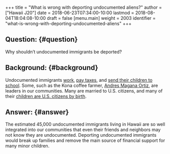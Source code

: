 +++
title = "What is wrong with deporting undocumented aliens?"
author = ["Hawaii J20"]
date = 2018-06-23T07:34:00-10:00
lastmod = 2018-08-04T18:04:08-10:00
draft = false
[menu.main]
  weight = 2003
  identifier = "what-is-wrong-with-deporting-undocumented-aliens"
+++

## Question: {#question}

Why shouldn’t undocumented immigrants be deported?


## Background: {#background}

Undocumented immigrants [work](https://www.newamericaneconomy.org/issues/undocumented-immigrants/), [pay taxes](https://bipartisanpolicy.org/blog/how-do-undocumented-immigrants-pay-federal-taxes-an-explainer/), and [send their children to school](https://professionals.collegeboard.org/guidance/financial-aid/undocumented-students).
Some, such as the Kona coffee farmer, [Andres Magana Ortiz](http://www.staradvertiser.com/2017/07/08/breaking-news/kona-coffee-farmer-says-goodbye-to-family-ahead-of-deportation/), are leaders in our
communities. Many are married to U.S. citizens, and many of their [children are
U.S. citizens by birth](http://www.alllaw.com/articles/nolo/us-immigration/can-child-undocumented-immigrant-become-citizen.html).


## Answer: {#answer}

The estimated 45,000 undocumented immigrants living in Hawaii are so well
integrated into our communities that even their friends and neighbors may not
know they are undocumented. Deporting undocumented immigrants would break up
families and remove the main source of financial support for many minor
children.
